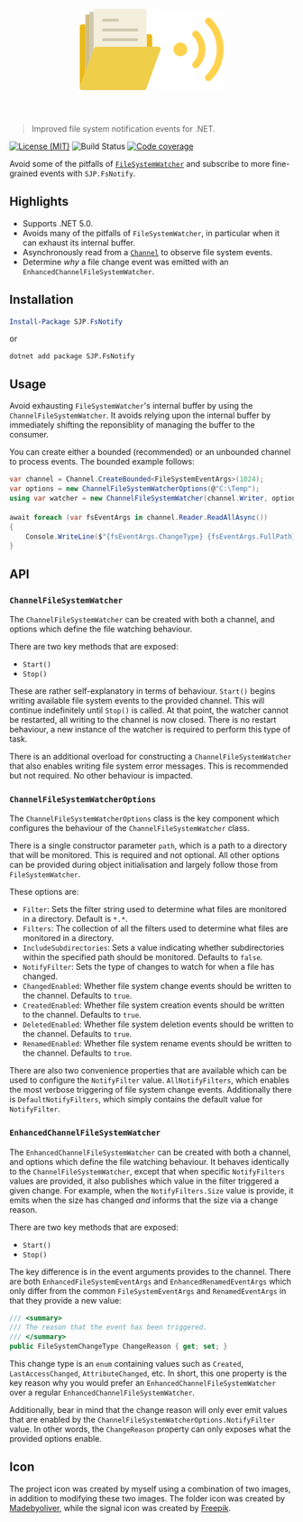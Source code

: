 <h1 align="center">
    <br>
    <img width="256" height="144" src="fsnotify.png" alt="FsNotify">
    <br>
    <br>
</h1>

> Improved file system notification events for .NET.

[![License (MIT)](https://img.shields.io/badge/license-MIT-blue.svg)](https://opensource.org/licenses/MIT) ![Build Status](https://github.com/sjp/FsNotify/workflows/CI/badge.svg?branch=master) [![Code coverage](https://img.shields.io/codecov/c/gh/sjp/FsNotify/master?logo=codecov)](https://codecov.io/gh/sjp/FsNotify)

Avoid some of the pitfalls of [`FileSystemWatcher`](https://docs.microsoft.com/en-us/dotnet/api/system.io.filesystemwatcher) and subscribe to more fine-grained events with `SJP.FsNotify`.

## Highlights

* Supports .NET 5.0.
* Avoids many of the pitfalls of `FileSystemWatcher`, in particular when it can exhaust its internal buffer.
* Asynchronously read from a [`Channel`](https://docs.microsoft.com/en-us/dotnet/api/system.threading.channels.channel) to observe file system events.
* Determine *why* a file change event was emitted with an `EnhancedChannelFileSystemWatcher`.

## Installation

```powershell
Install-Package SJP.FsNotify
```

or

```console
dotnet add package SJP.FsNotify
```

## Usage

Avoid exhausting `FileSystemWatcher`'s internal buffer by using the `ChannelFileSystemWatcher`. It avoids relying upon the internal buffer by immediately shifting the reponsiblity of managing the buffer to the consumer.

You can create either a bounded (recommended) or an unbounded channel to process events. The bounded example follows:

```csharp
var channel = Channel.CreateBounded<FileSystemEventArgs>(1024);
var options = new ChannelFileSystemWatcherOptions(@"C:\Temp");
using var watcher = new ChannelFileSystemWatcher(channel.Writer, options);

await foreach (var fsEventArgs in channel.Reader.ReadAllAsync())
{
    Console.WriteLine($"{fsEventArgs.ChangeType} {fsEventArgs.FullPath}");
}
```

## API

### `ChannelFileSystemWatcher`

The `ChannelFileSystemWatcher` can be created with both a channel, and options which define the file watching behaviour.

There are two key methods that are exposed:

* `Start()`
* `Stop()`

These are rather self-explanatory in terms of behaviour. `Start()` begins writing available file system events to the provided channel. This will continue indefinitely until `Stop()` is called. At that point, the watcher cannot be restarted, all writing to the channel is now closed. There is no restart behaviour, a new instance of the watcher is required to perform this type of task.

There is an additional overload for constructing a `ChannelFileSystemWatcher` that also enables writing file system error messages. This is recommended but not required. No other behaviour is impacted.

### `ChannelFileSystemWatcherOptions`

The `ChannelFileSystemWatcherOptions` class is the key component which configures the behaviour of the `ChannelFileSystemWatcher` class.

There is a single constructor parameter `path`, which is a path to a directory that will be monitored. This is required and not optional. All other options can be provided during object initialisation and largely follow those from `FileSystemWatcher`. 

These options are:

* `Filter`: Sets the filter string used to determine what files are monitored in a directory. Default is `*.*`.
* `Filters`: The collection of all the filters used to determine what files are monitored in a directory.
* `IncludeSubdirectories`: Sets a value indicating whether subdirectories within the specified path should be monitored. Defaults to `false`.
* `NotifyFilter`: Sets the type of changes to watch for when a file has changed.
* `ChangedEnabled`: Whether file system change events should be written to the channel. Defaults to `true`.
* `CreatedEnabled`: Whether file system creation events should be written to the channel. Defaults to `true`.
* `DeletedEnabled`: Whether file system deletion events should be written to the channel. Defaults to `true`.
* `RenamedEnabled`: Whether file system rename events should be written to the channel. Defaults to `true`.

There are also two convenience properties that are available which can be used to configure the `NotifyFilter` value. `AllNotifyFilters`, which enables the most verbose triggering of file system change events. Additionally there is `DefaultNotifyFilters`, which simply contains the default value for `NotifyFilter`.

### `EnhancedChannelFileSystemWatcher`

The `EnhancedChannelFileSystemWatcher` can be created with both a channel, and options which define the file watching behaviour. It behaves identically to the `ChannelFileSystemWatcher`, except that when specific `NotifyFilters` values are provided, it also publishes which value in the filter triggered a given change. For example, when the `NotifyFilters.Size` value is provide, it emits when the size has changed *and* informs that the size via a change reason.

There are two key methods that are exposed:

* `Start()`
* `Stop()`

The key difference is in the event arguments provides to the channel. There are both `EnhancedFileSystemEventArgs` and `EnhancedRenamedEventArgs` which only differ from the common `FileSystemEventArgs` and `RenamedEventArgs` in that they provide a new value:

```csharp
/// <summary>
/// The reason that the event has been triggered.
/// </summary>
public FileSystemChangeType ChangeReason { get; set; }
```

This change type is an `enum` containing values such as `Created`, `LastAccessChanged`, `AttributeChanged`, etc. In short, this one property is the key reason why you would prefer an `EnhancedChannelFileSystemWatcher` over a regular `EnhancedChannelFileSystemWatcher`.

Additionally, bear in mind that the change reason will only ever emit values that are enabled by the `ChannelFileSystemWatcherOptions.NotifyFilter` value. In other words, the `ChangeReason` property can only exposes what the provided options enable.

## Icon

The project icon was created by myself using a combination of two images, in addition to modifying these two images. The folder icon was created by [Madebyoliver](https://www.flaticon.com/authors/madebyoliver), while the signal icon was created by [Freepik](http://www.freepik.com).